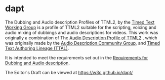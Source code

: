 # dapt
The Dubbing and Audio description Profiles of TTML2, 
by the [Timed Text Working Group](https://www.w3.org/AudioVideo/TT/) 
is a profile of TTML2 suitable for the scripting, voicing and audio mixing 
of dubbings and audio descriptions for videos.
This work was originally a combination of 
The [Audio Description Profile of TTML2](https://w3c.github.io/adpt/) 
, which was originally made by the [Audio Description Community Group](https://www.w3.org/community/audio-description/), 
and [Timed Text Authoring Lineage (TTAL)](https://netflixtechblog.com/introducing-netflix-timed-text-authoring-lineage-6fb57b72ad41). 

It is intended to meet the requirements set out in the 
[Requirements for Dubbing and Audio description](https://w3c.github.io/dapt-reqs/). 

The Editor's Draft can be viewed at https://w3c.github.io/dapt/
